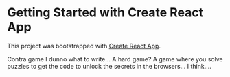 # Getting Started with Create React App

This project was bootstrapped with [Create React App](https://github.com/facebook/create-react-app).

Contra game
I dunno what to write... 
A hard game?
A game where you solve puzzles to get the code to unlock the secrets in the browsers...
I think....